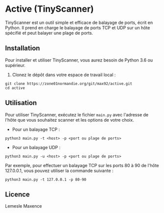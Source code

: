 # Active (TinyScanner)

TinyScanner est un outil simple et efficace de balayage de ports, écrit en Python. Il prend en charge le balayage de ports TCP et UDP sur un hôte spécifié et peut balayer une plage de ports.

## Installation

Pour installer et utiliser TinyScanner, vous aurez besoin de Python 3.6 ou supérieur.

1. Clonez le dépôt dans votre espace de travail local :
```
git clone https://zone01normandie.org/git/max92/active.git
cd active
```

## Utilisation

Pour utiliser TinyScanner, exécutez le fichier `main.py` avec l'adresse de l'hôte que vous souhaitez scanner et les options de votre choix.

- Pour un balayage TCP :
```
python3 main.py -t <host> -p <port ou plage de ports>
```
- Pour un balayage UDP :
```
python3 main.py -u <host> -p <port ou plage de ports>
```

Par exemple, pour effectuer un balayage TCP sur les ports 80 à 90 de l'hôte 127.0.0.1, vous pouvez utiliser la commande suivante :
```
python3 main.py -t 127.0.0.1 -p 80-90
```


## Licence

Lemesle Maxence





